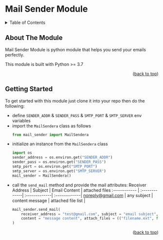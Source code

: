 # Mail Sender Module
<!-- TABLE OF CONTENTS -->
<details>
  <summary>Table of Contents</summary>
  <ol>
    <li><a href="#about-the-Module">About The Module</a></li>
    <li><a href="#getting-started">Getting Started</a></li>
  </ol>
</details>

<!-- ABOUT THE MODULE -->
## About The Module

Mail Sender Module is python module that helps you send your emails perfectly.

This module is built with Python >= 3.7

<p align="right">(<a href="#top">back to top</a>)</p>

<!-- GETTING STARTED -->
## Getting Started

To get started with this module just clone it into your repo then do the following:
* define `SENDER_ADDR` & `SENDER_PASS` & `SMTP_PORT` & `SMTP_SERVER` env variables
* import the `MailSendera` class as follows
    ```python
    from mail_sender import MailSendera
    ```
* initialize an instance from the `MailSendera` class
    ```python
    import os
    sender_address = os.environ.get("SENDER_ADDR")
    sender_pass = os.environ.get("SENDER_PASS")
    smtp_port = os.environ.get("SMTP_PORT")
    smtp_server = os.environ.get("SMTP_SERVER")
    mail_sender = MailSendera()
    ```
* call the `send_mail` method and provide the mail attributes:
    Receiver Address | Subject | Email Content | attached files
    :------------ | :-------------| :-------------| :-------------|
    noreply@gmail.com | any subject |  content message | attached file list |
    ```python
    mail_sender.send_mail(
        receiver_address = "test@gmail.com", subject = "email subject",
        content = "message content", attach_files = (("filename.ext", file),)
    )
    ```

<p align="right">(<a href="#top">back to top</a>)</p>